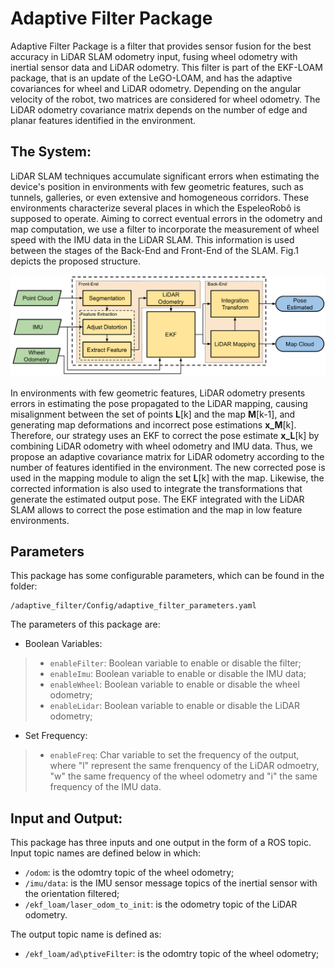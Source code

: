 # Adaptive Filter Package


Adaptive Filter Package is a filter that provides sensor fusion for the best accuracy in LiDAR SLAM odometry input, fusing wheel odometry with inertial sensor data and LiDAR odometry. This filter is part of the EKF-LOAM package, that is an update of the LeGO-LOAM, and has the adaptive covariances for wheel and LiDAR odometry. Depending on the angular velocity of the robot, two matrices are considered for wheel odometry. The LiDAR odometry covariance matrix depends on the number of edge and planar features identified in the environment.

## The System:

LiDAR SLAM techniques accumulate significant errors when estimating the device's position in environments with few geometric features, such as tunnels, galleries, or even extensive and homogeneous corridors. These environments characterize several places in which the EspeleoRobô is supposed to operate. Aiming to correct eventual errors in the odometry and map computation, we use a filter to incorporate the measurement of wheel speed with the IMU data in the LiDAR SLAM. This information is used between the stages of the Back-End and Front-End of the SLAM. Fig.1 depicts the proposed structure.


<p align='center'>
    <img src="ReadMe/ekf_loam.png" alt="center" width="550"/>
</p>


In environments with few geometric features, LiDAR odometry presents errors in estimating the pose propagated to the LiDAR mapping, causing misalignment between the set of points **L**[k] and the map **M**[k-1], and generating map deformations and incorrect pose estimations **x_M**[k]. Therefore, our strategy uses an EKF to correct the pose estimate **x_L**[k] by combining LiDAR odometry with wheel odometry and IMU data. Thus, we propose an adaptive covariance matrix for LiDAR odometry according to the number of features identified in the environment. The new corrected pose is used in the mapping module to align the set **L**[k] with the map. Likewise, the corrected information is also used to integrate the transformations that generate the estimated output pose. The EKF integrated with the LiDAR SLAM allows to correct the pose estimation and the map in low feature environments.


## Parameters

This package has some configurable parameters, which can be found in the folder:


```
/adaptive_filter/Config/adaptive_filter_parameters.yaml
```

The parameters of this package are:


- Boolean Variables:

> - `enableFilter`: Boolean variable to enable or disable the filter;
> - `enableImu`: Boolean variable to enable or disable the IMU data;
> - `enableWheel`: Boolean variable to enable or disable the wheel odometry;
> - `enableLidar`: Boolean variable to enable or disable the LiDAR odometry;

- Set Frequency:

> - `enableFreq`: Char variable to set the frequency of the output, where "l" represent the same frenquency of the LiDAR odmoetry, "w" the same frequency of the wheel odometry and "i" the same frequency of the IMU data.

## Input and Output:

This package has three inputs and one output in the form of a ROS topic. Input topic names are defined below in which:

- `/odom`: is the odomtry topic of the wheel odometry;
- `/imu/data`: is the IMU sensor message topics of the inertial sensor with the orientation filtered;
- `/ekf_loam/laser_odom_to_init`: is the odometry topic of the LiDAR odometry.

The output topic name is defined as:

- `/ekf_loam/ad\ptiveFilter`: is the odomtry topic of the wheel odometry;

